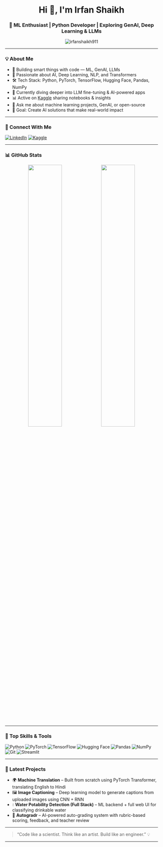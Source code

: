 <h1 align="center">Hi 👋, I'm Irfan Shaikh</h1>
<h3 align="center">🚀 ML Enthusiast | Python Developer | Exploring GenAI, Deep Learning & LLMs</h3>

<p align="center">
  <img src="https://komarev.com/ghpvc/?username=irfanshaikh911&label=Profile%20views&color=0e75b6&style=flat" alt="irfanshaikh911" />
</p>

---

### 💡 About Me

- 🤖 Building smart things with code — ML, GenAI, LLMs  
- 🧠 Passionate about AI, Deep Learning, NLP, and Transformers  
- 🛠️ Tech Stack: Python, PyTorch, TensorFlow, Hugging Face, Pandas, NumPy  
- 🌱 Currently diving deeper into LLM fine-tuning & AI-powered apps  
- 📊 Active on [Kaggle](https://www.kaggle.com/irfan911) sharing notebooks & insights  
- 💬 Ask me about machine learning projects, GenAI, or open-source  
- 🎯 Goal: Create AI solutions that make real-world impact

---

### 🔗 Connect With Me

[![LinkedIn](https://img.shields.io/badge/LinkedIn-blue?style=for-the-badge&logo=linkedin&logoColor=white)](https://www.linkedin.com/in/irfan-shaikh911/)
[![Kaggle](https://img.shields.io/badge/Kaggle-20BEFF?style=for-the-badge&logo=kaggle&logoColor=white)](https://www.kaggle.com/irfan911)

---

### 📊 GitHub Stats

<p align="center">
  <img src="https://github-readme-stats.vercel.app/api?username=irfanshaikh911&show_icons=true&theme=radical" width="47%" />
  <img src="https://github-readme-streak-stats.herokuapp.com/?user=irfanshaikh911&theme=radical" width="47%" />
</p>

---

### 🧠 Top Skills & Tools

![Python](https://img.shields.io/badge/Python-3670A0?style=for-the-badge&logo=python&logoColor=white)
![PyTorch](https://img.shields.io/badge/PyTorch-EE4C2C?style=for-the-badge&logo=pytorch&logoColor=white)
![TensorFlow](https://img.shields.io/badge/TensorFlow-FF6F00?style=for-the-badge&logo=tensorflow&logoColor=white)
![Hugging Face](https://img.shields.io/badge/HuggingFace-FFD21F?style=for-the-badge&logo=huggingface&logoColor=black)
![Pandas](https://img.shields.io/badge/Pandas-150458?style=for-the-badge&logo=pandas&logoColor=white)
![NumPy](https://img.shields.io/badge/NumPy-013243?style=for-the-badge&logo=numpy&logoColor=white)
![Git](https://img.shields.io/badge/Git-F05032?style=for-the-badge&logo=git&logoColor=white)
![Streamlit](https://img.shields.io/badge/Streamlit-FF4B4B?style=for-the-badge&logo=streamlit&logoColor=white)

---

### 🚀 Latest Projects

- 🌍 **Machine Translation** – Built from scratch using PyTorch Transformer, translating English to Hindi  
- 🖼️ **Image Captioning** – Deep learning model to generate captions from uploaded images using CNN + RNN  
- 💧 **Water Potability Detection (Full Stack)** – ML backend + full web UI for classifying drinkable water  
- 🧾 **Autogradr** – AI-powered auto-grading system with rubric-based scoring, feedback, and teacher review

---

> “Code like a scientist. Think like an artist. Build like an engineer.” 💡

---
